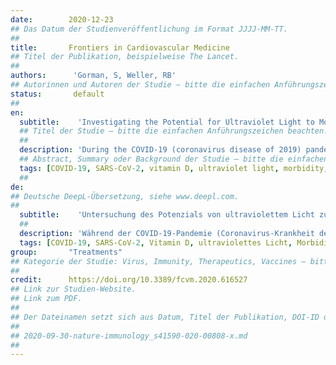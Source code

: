 ```yaml
---
date:        2020-12-23
## Das Datum der Studienveröffentlichung im Format JJJJ-MM-TT.
##
title:       Frontiers in Cardiovascular Medicine
## Titel der Publikation, beispielweise The Lancet.
##
authors:      'Gorman, S, Weller, RB'
## Autorinnen und Autoren der Studie – bitte die einfachen Anführungszeichen beachten!
status:       default
##
en:
  subtitle:    'Investigating the Potential for Ultraviolet Light to Modulate Morbidity and Mortality From COVID-19: A Narrative Review and Update'
  ## Titel der Studie – bitte die einfachen Anführungszeichen beachten!
  ##
  description: 'During the COVID-19 (coronavirus disease of 2019) pandemic, researchers have been seeking low-cost and accessible means of providing protection from its harms, particularly for at-risk individuals such as those with cardiovascular disease, diabetes and obesity. One possible way is via safe sun exposure, and/or dietary supplementation with induced beneficial mediators (e.g., vitamin D). In this narrative review, we provide rationale and updated evidence on the potential benefits and harms of sun exposure and ultraviolet (UV) light that may impact COVID-19. We review recent studies that provide new evidence for any benefits (or otherwise) of UV light, sun exposure, and the induced mediators, vitamin D and nitric oxide, and their potential to modulate morbidity and mortality induced by infection with SARS-CoV-2 (severe acute respiratory disease coronavirus-2). We identified substantial interest in this research area, with many commentaries and reviews already published; however, most of these have focused on vitamin D, with less consideration of UV light (or sun exposure) or other mediators such as nitric oxide. Data collected to-date suggest that ambient levels of both UVA and UVB may be beneficial for reducing severity or mortality due to COVID-19, with some inconsistent findings. Currently unresolved are the nature of the associations between blood 25-hydroxyvitamin D and COVID-19 measures, with more prospective data needed that better consider lifestyle factors, such as physical activity and personal sun exposure levels. Another short-coming has been a lack of measurement of sun exposure, and its potential to influence COVID-19 outcomes. We also discuss possible mechanisms by which sun exposure, UV light and induced mediators could affect COVID-19 morbidity and mortality, by focusing on likely effects on viral pathogenesis, immunity and inflammation, and potential cardiometabolic protective mechanisms. Finally, we explore potential issues including the impacts of exposure to high dose UV radiation on COVID-19 and vaccination, and effective and safe doses for vitamin D supplementation.'
  ## Abstract, Summary oder Background der Studie – bitte die einfachen Anführungszeichen beachten!
  tags: [COVID-19, SARS-CoV-2, vitamin D, ultraviolet light, morbidity, mortality, at-risk individuals]
  ##
de: 
## Deutsche DeepL-Übersetzung, siehe www.deepl.com.
##
  subtitle:    'Untersuchung des Potenzials von ultraviolettem Licht zur Beeinflussung der Morbidität und Mortalität durch COVID-19: Ein narrativer Rückblick und Update'
  ##
  description: 'Während der COVID-19-Pandemie (Coronavirus-Krankheit des Jahres 2019) haben Forscher nach kostengünstigen und leicht zugänglichen Möglichkeiten gesucht, sich vor den Schäden zu schützen, insbesondere für Risikopersonen wie Menschen mit Herz-Kreislauf-Erkrankungen, Diabetes und Fettleibigkeit. Ein möglicher Weg ist eine sichere Sonnenexposition und/oder eine Nahrungsergänzung mit induzierten positiven Mediatoren (z. B. Vitamin D). In dieser narrativen Übersichtsarbeit liefern wir Argumente und aktualisierte Belege für den potenziellen Nutzen und Schaden von Sonnenexposition und ultraviolettem (UV-)Licht, die sich auf COVID-19 auswirken können. Wir überprüfen neuere Studien, die neue Beweise für den Nutzen (oder das Gegenteil) von UV-Licht, Sonnenexposition und den induzierten Mediatoren Vitamin D und Stickstoffmonoxid sowie deren Potenzial zur Beeinflussung der durch eine Infektion mit SARS-CoV-2 (schwere akute Atemwegserkrankung - Coronavirus-2) verursachten Morbidität und Mortalität liefern. Wir haben festgestellt, dass dieses Forschungsgebiet auf großes Interesse stößt und bereits zahlreiche Kommentare und Übersichten veröffentlicht wurden. Die meisten davon konzentrieren sich jedoch auf Vitamin D und berücksichtigen weniger das UV-Licht (oder die Sonnenexposition) oder andere Mediatoren wie Stickstoffmonoxid. Die bisher gesammelten Daten deuten darauf hin, dass sowohl UVA- als auch UVB-Strahlen in der Umgebung den Schweregrad oder die Sterblichkeitsrate von COVID-19 verringern können, wobei die Ergebnisse teilweise widersprüchlich sind. Ungeklärt ist derzeit die Art des Zusammenhangs zwischen dem 25-Hydroxyvitamin-D-Spiegel im Blut und den COVID-19-Werten, wobei mehr prospektive Daten benötigt werden, die Lebensstilfaktoren wie körperliche Aktivität und persönliche Sonnenexposition besser berücksichtigen. Ein weiteres Manko war die fehlende Messung der Sonnenexposition und deren potenzieller Einfluss auf die COVID-19-Ergebnisse. Wir erörtern auch mögliche Mechanismen, durch die Sonnenexposition, UV-Licht und induzierte Mediatoren die COVID-19-Morbidität und -Mortalität beeinflussen könnten, wobei wir uns auf wahrscheinliche Auswirkungen auf die virale Pathogenese, Immunität und Entzündung sowie auf potenzielle kardiometabolische Schutzmechanismen konzentrieren. Schließlich gehen wir auf potenzielle Fragen ein, darunter die Auswirkungen hochdosierter UV-Strahlung auf COVID-19 und Impfungen sowie wirksame und sichere Dosen für die Vitamin-D-Supplementierung.'
  tags: [COVID-19, SARS-CoV-2, Vitamin D, ultraviolettes Licht, Morbidität, Mortalität, Risikopatienten]
group:       "Treatments"
## Kategorie der Studie: Virus, Immunity, Therapeutics, Vaccines – bitte die Anführungszeichen beachten!
##
credit:      https://doi.org/10.3389/fcvm.2020.616527
## Link zur Studien-Website.
## Link zum PDF.
##
## Der Dateinamen setzt sich aus Datum, Titel der Publikation, DOI-ID der Studie (nach dem letzten Slash) und der Dateiendung zusammen. Bitte den Unterstrich vor der DOI-ID beachten!
##
## 2020-09-30-nature-immunology_s41590-020-00808-x.md
##
---
```

<object data="{{ page.link }}" style='height:calc(100vh - 400px); width: 100%' type='application/pdf'></object>